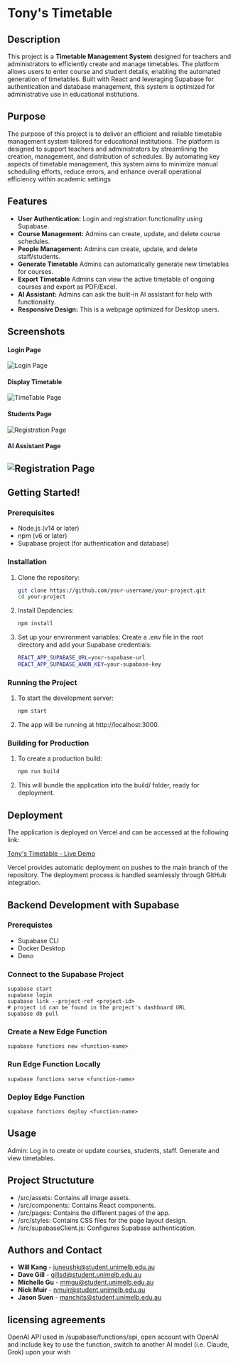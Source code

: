 # Tony's Timetable

<!-- [![License](https://img.shields.io/badge/license-MIT-blue.svg)](LICENSE) -->

## Description
 This project is a **Timetable Management System** designed for teachers and administrators to efficiently create and manage timetables. The platform allows users to enter course and student details, enabling the automated generation of timetables. Built with React and leveraging Supabase for authentication and database management, this system is optimized for administrative use in educational institutions.

## Purpose
The purpose of this project is to deliver an efficient and reliable timetable management system tailored for educational institutions. The platform is designed to support teachers and administrators by streamlining the creation, management, and distribution of schedules. By automating key aspects of timetable management, this system aims to minimize manual scheduling efforts, reduce errors, and enhance overall operational efficiency within academic settings

## Features

- **User Authentication:** Login and registration functionality using Supabase.
- **Course Management:** Admins can create, update, and delete course schedules.
- **People Management:** Admins can create, update, and delete staff/students.
- **Generate Timetable** Admins can automatically generate new timetables for courses.
- **Export Timetable** Admins can view the active timetable of ongoing courses and export as PDF/Excel.
- **AI Assistant:** Admins can ask the bulit-in AI assistant for help with functionality.
- **Responsive Design:** This is a webpage optimized for Desktop users.

## Screenshots

#### Login Page

![Login Page](./public/LoginPage.png)

#### Display Timetable
![TimeTable Page](./public/TimeTablePage.png)

#### Students Page
![Registration Page](./public/StudentsPage.png)

#### AI Assistant Page
![Registration Page](./public/AIPage.png)
---

## Getting Started!

### Prerequisites

- Node.js (v14 or later)
- npm (v6 or later)
- Supabase project (for authentication and database)

### Installation

1. Clone the repository:
    ```bash
    git clone https://github.com/your-username/your-project.git
    cd your-project
    ```

2. Install Depdencies:
    ```bash
    npm install
    ```

3. Set up your environment variables: Create a .env file in the root directory and add your Supabase credentials:
    ```bash
    REACT_APP_SUPABASE_URL=your-supabase-url
    REACT_APP_SUPABASE_ANON_KEY=your-supabase-key
    ```

### Running the Project

1. To start the development server:
    ```bash
    npm start
    ```

2. The app will be running at http://localhost:3000.

### Building for Production

1. To create a production build:
    ```bash
    npm run build
    ```

2. This will bundle the application into the build/ folder, ready for deployment.

## Deployment

The application is deployed on Vercel and can be accessed at the following link:

[Tony's Timetable - Live Demo](https://vit-tt.vercel.app/)

Vercel provides automatic deployment on pushes to the main branch of the repository. The deployment process is handled seamlessly through GitHub integration.

## Backend Development with Supabase

### Prerequistes
- Supabase CLI
- Docker Desktop
- Deno

### Connect to the Supabase Project
```
supabase start
supabase login
supabase link --project-ref <project-id>
# project id can be found in the project's dashboard URL
supabase db pull
```

### Create a New Edge Function
```
supabase functions new <function-name>
```

### Run Edge Function Locally
```
supabase functions serve <function-name>
```

### Deploy Edge Function
```
supabase functions deploy <function-name>
```

## Usage

Admin: Log in to create or update courses, students, staff. Generate and view timetables. 

## Project Structuture
* /src/assets: Contains all image assets.
* /src/components: Contains React components.
* /src/pages: Contains the different pages of the app.
* /src/styles: Contains CSS files for the page layout design.
* /src/supabaseClient.js: Configures Supabase authentication.

## Authors and Contact

- **Will Kang** - [juneushk@student.unimelb.edu.au](mailto:juneushk@student.unimelb.edu.au)
- **Dave Gill** - [gillsd@student.unimelb.edu.au](mailto:gillsd@student.unimelb.edu.au)
- **Michelle Gu** - [mmgu@student.unimelb.edu.au](mailto:mmgu@student.unimelb.edu.au)
- **Nick Muir** - [nmuir@student.unimelb.edu.au ](mailto:nmuir@student.unimelb.edu.au )
- **Jason Suen** - [manchits@student.unimelb.edu.au](mailto:manchits@student.unimelb.edu.au)

## licensing agreements

OpenAI API used in /supabase/functions/api, open account with OpenAI and include key to use the function, switch to another AI model (i.e. Claude, Grok) upon your wish
